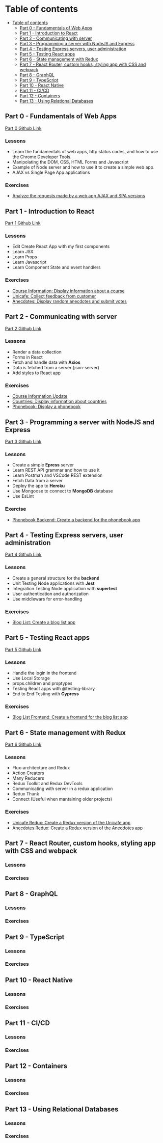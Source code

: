 # Table of contents

- [Table of contents](#table-of-contents)
  - [Part 0 - Fundamentals of Web Apps](#part-0---fundamentals-of-web-apps)
  - [Part 1 - Introduction to React](#part-1---introduction-to-react)
  - [Part 2 - Communicating with server](#part-2---communicating-with-server)
  - [Part 3 - Programming a server with NodeJS and Express](#part-3---programming-a-server-with-nodejs-and-express)
  - [Part 4 - Testing Express servers, user administration](#part-4---testing-express-servers-user-administration)
  - [Part 5 - Testing React apps](#part-5---testing-react-apps)
  - [Part 6 - State management with Redux](#part-6---state-management-with-redux)
  - [Part 7 - React Router, custom hooks, styling app with CSS and webpack](#part-7---react-router-custom-hooks-styling-app-with-css-and-webpack)
  - [Part 8 - GraphQL](#part-8---graphql)
  - [Part 9 - TypeScript](#part-9---typescript)
  - [Part 10 - React Native](#part-10---react-native)
  - [Part 11 - CI/CD](#part-11---cicd)
  - [Part 12 - Containers](#part-12---containers)
  - [Part 13 - Using Relational Databases](#part-13---using-relational-databases)


## Part 0 - Fundamentals of Web Apps

[Part 0 Github Link](https://github.com/enricBiancott0/fullstackopen/tree/main/part0)

### Lessons  <!-- omit in toc -->

- Learn the fundamentals of web apps, http status codes, and how to use the Chrome Developer Tools.
- Manipolating the DOM, CSS, HTML Forms and Javascript
- Example of Node server and how to use it to create a simple web app.
- AJAX vs Single Page App applications

### Exercises <!-- omit in toc -->

- [Analyze the requests made by a web app AJAX and SPA versions](https://github.com/enricBiancott0/fullstackopen/tree/main/part0)

## Part 1 - Introduction to React

[Part 1 Github Link](https://github.com/enricBiancott0/fullstackopen/tree/main/part1)

### Lessons  <!-- omit in toc -->

- Edit Create React App with my first components
- Learn JSX
- Learn Props
- Learn Javascript
- Learn Component State and event handlers


### Exercises <!-- omit in toc -->

- [Course Information: Display information about a course](https://github.com/enricBiancott0/fullstackopen/tree/main/part1/courseinfo)
- [Unicafe: Collect feedback from customer](https://github.com/enricBiancott0/fullstackopen/tree/main/part1/unicafe)
- [Anecdotes: Display random anecdotes and submit votes](https://github.com/enricBiancott0/fullstackopen/tree/main/part1/anecdotes)

## Part 2 - Communicating with server

[Part 2 Github Link](https://github.com/enricBiancott0/fullstackopen/tree/main/part2)

### Lessons  <!-- omit in toc -->

- Render a data collection
- Forms in React
- Fetch and handle data with **Axios**
- Data is fetched from a server (json-server)
- Add styles to React app

### Exercises <!-- omit in toc -->

- [Course Information Update](https://github.com/enricBiancott0/fullstackopen/tree/main/part2/courseinfo)
- [Countries: Display information about countries](https://github.com/enricBiancott0/fullstackopen/tree/main/part2/countries)
- [Phonebook: Display a phonebook](https://github.com/enricBiancott0/fullstackopen/tree/main/part2/phonebook)

## Part 3 - Programming a server with NodeJS and Express

[Part 3 Github Link](https://github.com/enricBiancott0/fullstackopen/tree/main/part3)

### Lessons  <!-- omit in toc -->

- Create a simple **Epress** server
- Learn REST API grammar and how to use it
- Learn Postman and VSCode REST extension
- Fetch Data from a server
- Deploy the app to **Heroku**
- Use Mongoose to connect to **MongoDB** database
- Use EsLint

### Exercise <!-- omit in toc -->

- [Phonebook Backend: Create a backend for the phonebook app](https://github.com/enricBiancott0/fullstackopen/tree/main/part3)

## Part 4 - Testing Express servers, user administration

[Part 4 Github Link](https://github.com/enricBiancott0/fullstackopen/tree/main/part4)

### Lessons  <!-- omit in toc -->

- Create a general structure for the **backend**
- Unit Testing Node applications with **Jest**
- Integration Testing Node application with **supertest**
- User authentication and authorization
- Use middlewars for error-handling

### Exercises <!-- omit in toc -->

- [Blog List: Create a blog list app](https://github.com/enricBiancott0/fullstackopen/tree/main/part4)

## Part 5 - Testing React apps

[Part 5 Github Link](https://github.com/enricBiancott0/fullstackopen/tree/main/part5)

### Lessons  <!-- omit in toc -->

- Handle the login in the frontend
- Use Local Storage
- props.children and proptypes
- Testing React apps with @testing-library
- End to End Testing with **Cypress**

### Exercises <!-- omit in toc -->

- [Blog List Frontend: Create a frontend for the blog list app](https://github.com/enricBiancott0/fullstackopen/tree/main/part5)

## Part 6 - State management with Redux

[Part 6 Github Link](https://github.com/enricBiancott0/fullstackopen/tree/main/part6)

### Lessons  <!-- omit in toc -->

- Flux-architecture and Redux
- Action Creators
- Many Reducers
- Redux Toolkit and Redux DevTools
- Communicating with server in a redux application
- Redux Thunk
- Connect (Useful when mantaining older projects)

### Exercises <!-- omit in toc -->

- [Unicafe Redux: Create a Redux version of the Unicafe app](https://github.com/enricBiancott0/fullstackopen/tree/main/part6/unicafe-redux)
- [Anecdotes Redux: Create a Redux version of the Anecdotes app](https://github.com/enricBiancott0/fullstackopen/tree/main/part6/anecdotes-redux)

## Part 7 - React Router, custom hooks, styling app with CSS and webpack


### Lessons  <!-- omit in toc -->


### Exercises <!-- omit in toc -->


## Part 8 - GraphQL


### Lessons  <!-- omit in toc -->


### Exercises <!-- omit in toc -->


## Part 9 - TypeScript


### Lessons  <!-- omit in toc -->


### Exercises <!-- omit in toc -->


## Part 10 - React Native


### Lessons  <!-- omit in toc -->


### Exercises <!-- omit in toc -->


## Part 11 - CI/CD


### Lessons  <!-- omit in toc -->


### Exercises <!-- omit in toc -->


## Part 12 - Containers


### Lessons  <!-- omit in toc -->


### Exercises <!-- omit in toc -->


## Part 13 - Using Relational Databases


### Lessons  <!-- omit in toc -->


### Exercises <!-- omit in toc -->
